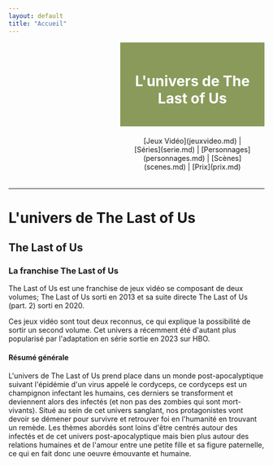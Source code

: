 ```yaml
---
layout: default
title: "Accueil"
---
```


<div style="position: fixed; top: 0; left: 0; width: 200px; height: 100vh; background-image: url('thelastofus1.jpg'); background-size: cover; background-position: center;">
</div>

<div style="margin-left: 220px; background-color: #8A9A5B; padding: 20px; text-align: center; color: white;">
    <h1>L'univers de The Last of Us</h1>
</div>

<div style="margin-left: 220px; padding: 20px; text-align: center;">
    [Jeux Vidéo](jeuxvideo.md) | 
    [Séries](serie.md) | 
    [Personnages](personnages.md) | 
    [Scènes](scenes.md) | 
    [Prix](prix.md)
</div>

---

# L'univers de The Last of Us
## The Last of Us

### La franchise The Last of Us 

The Last of Us est une franchise de jeux vidéo se composant de deux volumes; The Last of Us sorti en 2013 et sa suite directe The Last of Us (part. 2) sorti en 2020.

Ces jeux vidéo sont tout deux reconnus, ce qui explique la possibilité de sortir un second volume. Cet univers a récemment été d'autant plus popularisé par l'adaptation en série sortie en 2023 sur HBO.

#### Résumé générale
L'univers de The Last of Us prend place dans un monde post-apocalyptique suivant l'épidémie d'un virus appelé le cordyceps, ce cordyceps est un champignon infectant les humains, ces derniers se transforment et deviennent alors des infectés (et non pas des zombies qui sont mort-vivants). Situé au sein de cet univers sanglant, nos protagonistes vont devoir se démener pour survivre et retrouver foi en l'humanité en trouvant un remède. Les thèmes abordés sont loins d'être centrés autour des infectés et de cet univers post-apocalyptique mais bien plus autour des relations humaines et de l'amour entre une petite fille et sa figure paternelle, ce qui en fait donc une oeuvre émouvante et humaine. 

